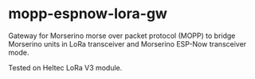 # mopp-espnow-lora-gw

Gateway for Morserino morse over packet protocol (MOPP) to bridge Morserino units in LoRa transceiver and Morserino ESP-Now transceiver mode.

Tested on Heltec LoRa V3 module.
